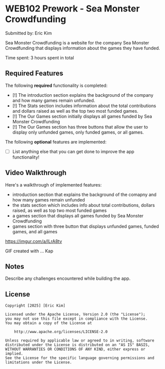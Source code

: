 # WEB102 Prework - Sea Monster Crowdfunding

Submitted by: Eric Kim

Sea Monster Crowdfunding is a website for the company Sea Monster Crowdfunding that displays information about the games they have funded.

Time spent: 3 hours spent in total

## Required Features

The following **required** functionality is completed:

* [!] The introduction section explains the background of the company and how many games remain unfunded.
* [!] The Stats section includes information about the total contributions and dollars raised as well as the top two most funded games.
* [!] The Our Games section initially displays all games funded by Sea Monster Crowdfunding
* [!] The Our Games section has three buttons that allow the user to display only unfunded games, only funded games, or all games.

The following **optional** features are implemented:

* [ ] List anything else that you can get done to improve the app functionality!

## Video Walkthrough

Here's a walkthrough of implemented features: 
- introduction section that explains the background of the comapny and how many games remain unfunded
- the stats section which includes info about total contributions, dollars raised, as well as top two most funded games
- a games section that displays all games funded by Sea Monster Crowdfunding
- games section with three button that displays unfunded games, funded games, and all games

https://imgur.com/a/ILrA8tv

<!-- Replace this with whatever GIF tool you used! -->
GIF created with ...  Kap
<!-- Recommended tools:
[Kap](https://getkap.co/) for macOS
[ScreenToGif](https://www.screentogif.com/) for Windows
[peek](https://github.com/phw/peek) for Linux. -->

## Notes

Describe any challenges encountered while building the app.

## License

    Copyright [2025] [Eric Kim]

    Licensed under the Apache License, Version 2.0 (the "License");
    you may not use this file except in compliance with the License.
    You may obtain a copy of the License at

        http://www.apache.org/licenses/LICENSE-2.0

    Unless required by applicable law or agreed to in writing, software
    distributed under the License is distributed on an "AS IS" BASIS,
    WITHOUT WARRANTIES OR CONDITIONS OF ANY KIND, either express or implied.
    See the License for the specific language governing permissions and
    limitations under the License.

